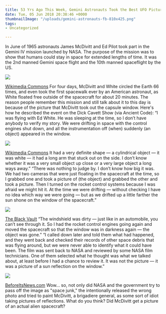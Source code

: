 ```yaml
---
title: 53 Yrs Ago This Week, Gemini Astronauts Took the Best UFO Picture Ever
date: Tue, 05 Jun 2018 20:38:46 +0000
thumbnailImage: "/uploads/gemini-astronauts-fb-810x425.png"
tags:
- Uncategorized

---
```

In June of 1965 astronauts James McDivitt and Ed Pilot took part in the Gemini IV mission launched by NASA. The purpose of the mission was to show that humans could stay in space for extended lengths of time. It was the 2nd manned Gemini space flight and the 10th manned spaceflight by the US.

![](http://newsattorneys.staging.wpengine.com/wp-content/uploads/2018/05/Gemini_4_-_White_und_McDivitt_in_Druckanzügen.jpg) 

[Wikimedia Commons](https://commons.wikimedia.org/wiki/File:Gemini_4_-_White_und_McDivitt_in_Druckanz%C3%BCgen.jpg) For four days, McDivitt and White circled the Earth 66 times, and even took the first spacewalk ever by an American astronaut, as White floated free outside of the spacecraft for about 20 minutes. The reason people remember this mission and still talk about it to this day is because of the picture that McDivitt took out the capsule window. Here's how he described the event on the Dick Cavett Show (via Ancient Code): “I was flying with Ed White. He was sleeping at the time, so I don’t have anybody to verify my story. We were drifting in space with the control engines shut down, and all the instrumentation off (when) suddenly (an object) appeared in the window.

![](http://newsattorneys.staging.wpengine.com/wp-content/uploads/2018/05/gemini4-mcdivitt-white-in-capsule-1024x755.jpg) 

[Wikimedia Commons](https://commons.wikimedia.org/wiki/File:Astronauts_White_and_McDivitt_Inside_Gemini_IV_Spacecraft_-_GPN-2002-000031.jpg) It had a very definite shape — a cylindrical object — it was white — it had a long arm that stuck out on the side. I don’t know whether it was a very small object up close or a very large object a long ways away.” “There was nothing to judge by. I don’t know how big it was. We had two cameras that were just floating in the spacecraft at the time, so I grabbed one and took a picture of (the object) and grabbed the other and took a picture. Then I turned on the rocket control systems because I was afraid we might hit it. At the time we were drifting — without checking I have no idea which way we were going — but as we drifted up a little farther the sun shone on the window of the spacecraft.”

![](http://newsattorneys.staging.wpengine.com/wp-content/uploads/2018/05/gemini4-ufo-1024x682.png) 

[The Black Vault](http://www.theblackvault.com/casefiles/mcdivitt-gemini-ufo-finally-viewable/) “The windshield was dirty — just like in an automobile, you can’t see through it. So I had the rocket control engines going again and moved the spacecraft so that the window was in darkness again — the object was gone.” “I called down later and told them what had happened, and they went back and checked their records of other space debris that was flying around, but we were never able to identify what it could have been. The film was sent back to NASA and reviewed by some NASA film technicians. One of them selected what he thought was what we talked about, at least before I had a chance to review it. It was not the picture — it was a picture of a sun reflection on the window.” 

![](http://newsattorneys.staging.wpengine.com/wp-content/uploads/2018/05/gemini4-ufo-close-up.jpg) 

[BeforeItsNews.com](http://beforeitsnews.com/paranormal/2013/10/another-astronaut-reports-an-alien-craft-encounter-2457808.html) Wow... so, not only did NASA and the government try to pass off the image as "space junk," the intentionally released the wrong photo and tried to paint McDivitt, a brigadiere general, as some sort of idiot taking pictures of reflections. What do you think? Did McDivitt get a picture of an actual alien spacecraft?